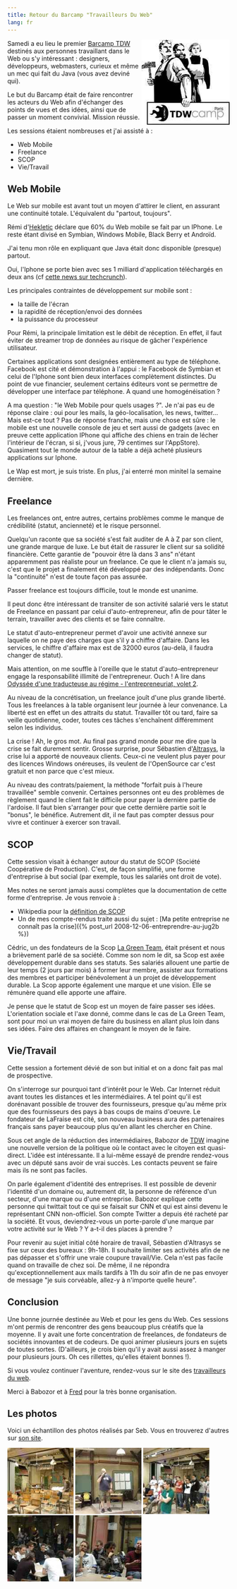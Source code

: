 ```yaml
---
title: Retour du Barcamp "Travailleurs Du Web"
lang: fr
---
```


<img src="/assets/images/posts/tdw_camp.jpg" style="float:right"/>

Samedi a eu lieu le premier [Barcamp TDW](http://barcamp.pbwiki.com/TravailleursDuWebCamp) destinés aux personnes travaillant dans le Web ou s'y intéressant : designers, développeurs, webmasters, curieux et même un mec qui fait du Java (vous avez deviné qui).

Le but du Barcamp était de faire rencontrer les acteurs du Web afin d'échanger des points de vues et des idées, ainsi que de passer un moment convivial. Mission réussie.

Les sessions étaient nombreuses et j'ai assisté à :

- Web Mobile
- Freelance
- SCOP
- Vie/Travail

## Web Mobile

Le Web sur mobile est avant tout un moyen d'attirer le client, en assurant une continuité totale. L'équivalent du "partout, toujours".

Rémi d'[Hekletic](http://www.heklektic.fr) déclare que 60% du Web mobile se fait par un IPhone. Le reste étant divisé en Symbian, Windows Mobile, Black Berry et Androïd.

J'ai tenu mon rôle en expliquant que Java était donc disponible (presque) partout.

Oui, l'Iphone se porte bien avec ses 1 milliard d'application téléchargés en deux ans (cf [cette news sur techcrunch](http://fr.techcrunch.com/2009/04/24/bientot-deux-ans-un-milliard-dapplications-telechargees-liphone-se-porte-a-merveille/)).

Les principales contraintes de développement sur mobile sont :

- la taille de l'écran
- la rapidité de réception/envoi des données
- la puissance du processeur

Pour Rémi, la principale limitation est le débit de réception. En effet, il faut éviter de streamer trop de données au risque de gâcher l'expérience utilisateur.

Certaines applications sont designées entièrement au type de téléphone. Facebook est cité et démonstration à l'appui : le Facebook de Symbian et celui de l'Iphone sont bien deux interfaces complètement distinctes. Du point de vue financier, seulement certains éditeurs vont se permettre de développer une interface par téléphone. A quand une homogénéisation ?

A ma question : "le Web Mobile pour quels usages ?". Je n'ai pas eu de réponse claire : oui pour les mails, la géo-localisation, les news, twitter... Mais est-ce tout ? Pas de réponse franche, mais une chose est sûre : le mobile est une nouvelle console de jeu et sert aussi de gadgets (avec en preuve cette application IPhone qui affiche des chiens en train de lécher l'intérieur de l'écran, si si, j'vous jure, 79 centimes sur l'AppStore). Quasiment tout le monde autour de la table a déjà acheté plusieurs applications sur Iphone.

Le Wap est mort, je suis triste. En plus, j'ai enterré mon minitel la semaine dernière.

## Freelance

Les freelances ont, entre autres, certains problèmes comme le manque de crédibilité (statut, ancienneté) et le risque personnel.

Quelqu'un raconte que sa société s'est fait auditer de A à Z par son client, une grande marque de luxe. Le but était de rassurer le client sur sa solidité financière. Cette garantie de "pouvoir être là dans 3 ans" n'étant apparemment pas réaliste pour un freelance. Ce que le client n'a jamais su, c'est que le projet a finalement été développé par des indépendants. Donc la "continuité" n'est de toute façon pas assurée.

Passer freelance est toujours difficile, tout le monde est unanime.

Il peut donc être intéressant de transiter de son activité salarié vers le statut de Freelance en passant par celui d'auto-entrepreneur, afin de pour tâter le terrain, travailler avec des clients et se faire connaître.

Le statut d'auto-entrepreneur permet d'avoir une activité annexe sur laquelle on ne paye des charges que s'il y a chiffre d'affaire. Dans les services, le chiffre d'affaire max est de 32000 euros (au-delà, il faudra changer de statut).

Mais attention, on me souffle à l'oreille que le statut d'auto-entrepreneur engage la responsabilité illimité de l'entrepreneur. Ouch ! A lire dans [Odyssée d'une traducteuse au régime - l'entrepreneuriat, volet 2](http://transtextuel.wordpress.com/2009/04/09/odyssee-d%E2%80%99une-traducteuse-au-regime-l%E2%80%99entreprenariat-volet-2/).

Au niveau de la concrétisation, un freelance jouît d'une plus grande liberté. Tous les freelances à la table organisent leur journée à leur convenance. La liberté est en effet un des attraits du statut. Travailler tôt ou tard, faire sa veille quotidienne, coder, toutes ces tâches s'enchaînent différemment selon les individus.

La crise ! Ah, le gros mot. Au final pas grand monde pour me dire que la crise se fait durement sentir. Grosse surprise, pour Sébastien d'[Altrasys](http://www.altrasys.fr), la crise lui a apporté de nouveaux clients. Ceux-ci ne veulent plus payer pour des licences Windows onéreuses, ils veulent de l'OpenSource car c'est gratuit et non parce que c'est mieux.

Au niveau des contrats/paiement, la méthode "forfait puis à l'heure travaillée" semble convenir. Certaines personnes ont eu des problèmes de règlement quand le client fait le difficile pour payer la dernière partie de l'ardoise. Il faut bien s'arranger pour que cette dernière partie soit le "bonus", le bénéfice. Autrement dit, il ne faut pas compter dessus pour vivre et continuer à exercer son travail.

## SCOP

Cette session visait à échanger autour du statut de SCOP (Société Coopérative de Production). C'est, de façon simplifié, une forme d'entreprise à but social (par exemple, tous les salariés ont droit de vote).

Mes notes ne seront jamais aussi complètes que la documentation de cette forme d'entreprise. Je vous renvoie à :

- Wikipedia pour la [définition de SCOP](http://fr.wikipedia.org/wiki/Scop)
- Un de mes compte-rendus traite aussi du sujet : [Ma petite entreprise ne connaît pas la crise]({% post_url 2008-12-06-entreprendre-au-jug2b %})

Cédric, un des fondateurs de la Scop [La Green Team](http://www.lagreenteam.fr), était présent et nous a brièvement parlé de sa société. Comme son nom le dit, sa Scop est axée développement durable dans ses statuts. Ses salariés allouent une partie de leur temps (2 jours par mois) à former leur membre, assister aux formations des membres et participer bénévolement à un projet de développement durable. La Scop apporte également une marque et une vision. Elle se rémunère quand elle apporte une affaire.

Je pense que le statut de Scop est un moyen de faire passer ses idées. L'orientation sociale et l'axe donné, comme dans le cas de La Green Team, sont pour moi un vrai moyen de faire du business en allant plus loin dans ses idées. Faire des affaires en changeant le moyen de le faire.

## Vie/Travail

Cette session a fortement dévié de son but initial et on a donc fait pas mal de prospective.

On s'interroge sur pourquoi tant d'intérêt pour le Web. Car Internet réduit avant toutes les distances et les intermédiaires. A tel point qu'il est dorénavant possible de trouver des fournisseurs, presque qu'au même prix que des fournisseurs des pays à bas coups de mains d'oeuvre. Le fondateur de LaFraise est cité, son nouveau business aura des partenaires français sans payer beaucoup plus qu'en allant les chercher en Chine.

Sous cet angle de la réduction des intermédiaires, Babozor de [TDW](http://www.travailleursduweb.com/) imagine une nouvelle version de la politique où le contact avec le citoyen est quasi-direct. L'idée est intéressante. Il a lui-même essayé de prendre rendez-vous avec un député sans avoir de vrai succès. Les contacts peuvent se faire mais ils ne sont pas faciles.

On parle également d'identité des entreprises. Il est possible de devenir l'identité d'un domaine ou, autrement dit, la personne de référence d'un secteur, d'une marque ou d'une entreprise. Babozor explique cette personne qui twittait tout ce qui se faisait sur CNN et qui est ainsi devenu le représentant CNN non-officiel. Son compte Twitter a depuis été racheté par la société. Et vous, deviendrez-vous un porte-parole d'une marque par votre activité sur le Web ? Y a-t-il des places à prendre ?

Pour revenir au sujet initial côté horaire de travail, Sébastien d'Altrasys se fixe sur ceux des bureaux : 9h-18h. Il souhaite limiter ses activités afin de ne pas dépasser et s'offrir une vraie coupure travail/Vie. Cela n'est pas facile quand on travaille de chez soi. De même, il ne répondra qu'exceptionnellement aux mails tardifs à 11h du soir afin de ne pas envoyer de message "je suis corvéable, allez-y à n'importe quelle heure".

## Conclusion

Une bonne journée destinée au Web et pour les gens du Web. Ces sessions m'ont permis de rencontrer des gens beaucoup plus créatifs que la moyenne. Il y avait une forte concentration de freelances, de fondateurs de sociétés innovantes et de codeurs. De quoi animer plusieurs jours en sujets de toutes sortes. (D'ailleurs, je crois bien qu'il y avait aussi assez à manger pour plusieurs jours. Oh ces rillettes, qu'elles étaient bonnes !).

Si vous voulez continuer l'aventure, rendez-vous sur le site des [travailleurs du web](http://www.travailleursduweb.com/).

Merci à Babozor et à [Fred](http://www.quatuorprod.com/) pour la très bonne organisation.

## Les photos

Voici un échantillon des photos réalisés par Seb. Vous en trouverez d'autres sur [son site](http://tdwcamp.altrasys.fr).

![](/assets/images/posts/imgp9635-150x150.jpg)
![](/assets/images/posts/imgp9658-150x150.jpg)
![](/assets/images/posts/imgp9659-150x150.jpg)
![](/assets/images/posts/imgp9664-150x150.jpg)
![](/assets/images/posts/imgp9673-150x150.jpg)
